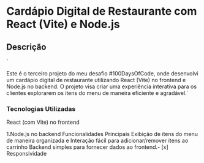 <h1>Cardápio Digital de Restaurante com React (Vite) e Node.js</h1>

<h2>Descrição</h2>
` <p>Este é o terceiro projeto do meu desafio #100DaysOfCode, onde desenvolvi um cardápio digital de restaurante utilizando React (Vite) no frontend e Node.js no backend. O projeto visa criar uma experiência interativa para os clientes explorarem os itens do menu de maneira eficiente e agradável.´</p>

<h3>Tecnologias Utilizadas</h3>
<p> React (com Vite) no frontend</p>
1.Node.js no backend
Funcionalidades Principais
Exibição de itens do menu de maneira organizada e  
Interação fácil para adicionar/remover itens ao carrinho
Backend simples para fornecer dados ao frontend.- [x] 
Responsividade
